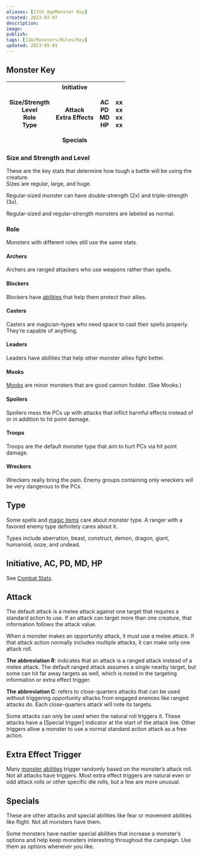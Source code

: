 ```yaml
---
aliases: [13th AgeMonster Key]
created: 2023-02-07
description: 
image: 
publish: 
tags: [13A/Monsters/Rules/Key]
updated: 2023-05-01
---
```


## Monster Key

| Size/Strength<br>Level<br>Role<br>Type 	 | Initiative<br><br><br>Attack<br>Extra Effects<br><br><br>Specials 	 | AC<br>PD<br>MD<br>HP 	 | xx<br>xx<br>xx<br>xx 	 |  
|------------------------------------------|---------------------------------------------------------------------|------------------------|------------------------|

### Size and Strength and Level

These are the key stats that determine how tough a battle will be using the creature.  
Sizes are regular, large, and huge. 

Regular-sized monster can have double-strength (2x) and triple-strength (3x). 

Regular-sized and regular-strength monsters are labeled as normal.

### Role

Monsters with different roles still use the same stats.

#### Archers

Archers are ranged attackers who use weapons rather than spells.

#### Blockers

Blockers have [abilities](../Character-Rules/Abilities.md) that help them protect their allies.

#### Casters

Casters are magician-types who need space to cast their spells properly. They’re capable of anything.

#### Leaders

Leaders have abilities that help other monster allies fight better.

#### Mooks

[Mooks](../Monster-Rules/Mooks.md) are minor monsters that are good cannon fodder. (See Mooks.)

#### Spoilers

Spoilers mess the PCs up with attacks that inflict harmful effects instead of or in addition to hit point damage.

#### Troops

Troops are the default monster type that aim to hurt PCs via hit point damage.

#### Wreckers

Wreckers really bring the pain. Enemy groups containing only wreckers will be very dangerous to the PCs.

## Type

Some spells and [magic items](../Magic-Items/Magic-Items.md) care about monster type. A ranger with a favored enemy type definitely cares about it.

Types include aberration, beast, construct, demon, dragon, giant, humanoid, ooze, and undead.

## Initiative, AC, PD, MD, HP

See [Combat Stats](../Character-Rules/Combat-Stats.md).

## Attack

The default attack is a melee attack against one target that requires a standard action to use. If an attack can target more than one creature, that information follows the attack value.

When a monster makes an opportunity attack, it must use a melee attack. If that attack action normally includes multiple attacks, it can make only one attack roll.

**The abbreviation R**: indicates that an attack is a ranged attack instead of a melee attack. The default ranged attack assumes a single nearby target, but some can hit far away targets as well, which is noted in the targeting information or extra effect trigger.

**The abbreviation C**: refers to close-quarters attacks that can be used without triggering opportunity attacks from engaged enemies like ranged attacks do. Each close-quarters attack will note its targets.

Some attacks can only be used when the natural roll triggers it. These attacks have a [Special trigger] indicator at the start of the attack line. Other triggers allow a monster to use a normal standard action attack as a free action.

## Extra Effect Trigger

Many [monster abilities](../Monster-Rules/Monster-Abilities.md) trigger randomly based on the monster’s attack roll. Not all attacks have triggers. Most extra effect triggers are natural even or odd attack rolls or other specific die rolls, but a few are more unusual.

## Specials

These are other attacks and special abilities like fear or movement abilities like flight. Not all monsters have them.

Some monsters have nastier special abilities that increase a monster’s options and help keep monsters interesting throughout the campaign. Use them as options whenever you like.
